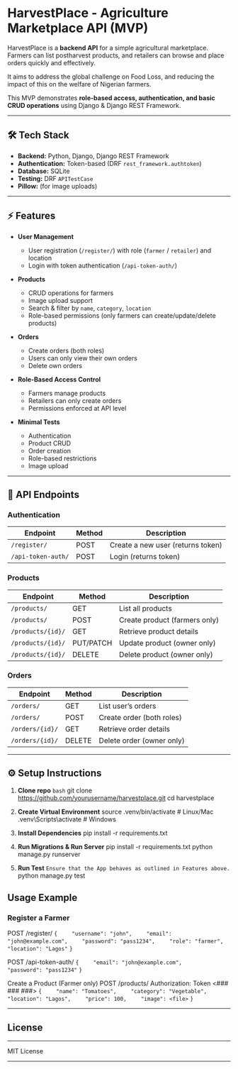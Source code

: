 # HarvestPlace - Agriculture Marketplace API (MVP)

HarvestPlace is a **backend API** for a simple agricultural marketplace. Farmers can list postharvest products, and retailers can browse and place orders quickly and effectively.

It aims to address the global challenge on Food Loss, and reducing the impact of this on the welfare of Nigerian farmers.

This MVP demonstrates **role-based access, authentication, and basic CRUD operations** using Django & Django REST Framework.

---------------------------------------------------------------------------------------------------------------------------------------------------

## 🛠️ Tech Stack

- **Backend:** Python, Django, Django REST Framework  
- **Authentication:** Token-based (DRF `rest_framework.authtoken`)  
- **Database:** SQLite
- **Testing:** DRF `APITestCase`  
- **Pillow:** (for image uploads)

---------------------------------------------------------------------------------------------------------------------------------------------------

## ⚡ Features

- **User Management**
  - User registration (`/register/`) with role (`farmer` / `retailer`) and location
  - Login with token authentication (`/api-token-auth/`)

- **Products**
  - CRUD operations for farmers
  - Image upload support
  - Search & filter by `name`, `category`, `location`
  - Role-based permissions (only farmers can create/update/delete products)

- **Orders**
  - Create orders (both roles)
  - Users can only view their own orders
  - Delete own orders

- **Role-Based Access Control**
  - Farmers manage products
  - Retailers can only create orders
  - Permissions enforced at API level

- **Minimal Tests**
  - Authentication
  - Product CRUD
  - Order creation
  - Role-based restrictions
  - Image upload

---------------------------------------------------------------------------------------------------------------------------------------------------

## 📝 API Endpoints

### Authentication
| Endpoint | Method | Description |
|----------|--------|-------------|
| `/register/` | POST | Create a new user (returns token) |
| `/api-token-auth/` | POST | Login (returns token) |

### Products
| Endpoint | Method | Description |
|----------|--------|-------------|
| `/products/` | GET | List all products |
| `/products/` | POST | Create product (farmers only) |
| `/products/{id}/` | GET | Retrieve product details |
| `/products/{id}/` | PUT/PATCH | Update product (owner only) |
| `/products/{id}/` | DELETE | Delete product (owner only) |

### Orders
| Endpoint | Method | Description |
|----------|--------|-------------|
| `/orders/` | GET | List user’s orders |
| `/orders/` | POST | Create order (both roles) |
| `/orders/{id}/` | GET | Retrieve order details |
| `/orders/{id}/` | DELETE | Delete order (owner only) |

---------------------------------------------------------------------------------------------------------------------------------------------------

## ⚙️ Setup Instructions

1. **Clone repo**
```bash```
git clone https://github.com/yourusername/harvestplace.git
cd harvestplace

2. **Create Virtual Environment**
source .venv/bin/activate  # Linux/Mac
.venv\Scripts\activate     # Windows

3. **Install Dependencies**
pip install -r requirements.txt

4. **Run Migrations & Run Server**
pip install -r requirements.txt
python manage.py runserver

5. **Run Test**
```Ensure that the App behaves as outlined in Features above.```
python manage.py test


## Usage Example
### Register a Farmer
POST /register/
```{```
```    "username": "john",```
```    "email": "john@example.com",```
```    "password": "pass1234",```
```    "role": "farmer",```
```    "location": "Lagos"```
```}```

POST /api-token-auth/
```{```
```    "email": "john@example.com",```
```    "password": "pass1234"```
```}```

Create a Product (Farmer only)
POST /products/
Authorization: Token <### ### ###>
```{```
```    "name": "Tomatoes",```
```    "category": "Vegetable",```
```    "location": "Lagos",```
```    "price": 100,```
```    "image": <file>```
```}```

---------------------------------------------------------------------------------------------------------------------------------------------------

## License
________________________________________________________
MIT License
________________________________________________________